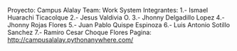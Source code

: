 Proyecto: Campus Alalay
Team: Work System
Integrantes:                                                                                                                                                                               1.- Ismael Huarachi Ticacolque                                                                                                                                                              2.- Jesus Valdivia O.                                                                                                                                                                         3.- Jhonny Delgadillo Lopez                                                                                                                                                                4.- Jhonny Rojas Flores                                                                                                                                                                       5.- Juan Pablo Quispe Espinoza                                                                                                                                                                6.- Luis Antonio Sotillo Sanchez                                                                                                                                                              7.- Ramiro Cesar Choque Flores
Pagina: http://campusalalay.pythonanywhere.com/
